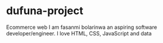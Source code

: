 # dufuna-project
Ecommerce web
I am fasanmi bolarinwa an aspiring
 software developer/engineer.
I love HTML, CSS, JavaScript and data
